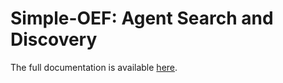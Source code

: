 # Simple-OEF: Agent Search and Discovery

The full documentation is available <a href="https://docs.fetch.ai/soef/simple-oef/" target="_blank">here</a>.
 